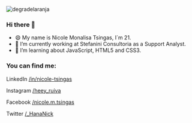 ![degradelaranja](https://user-images.githubusercontent.com/69013055/102911391-ba672780-445a-11eb-83ed-cf7b44ba8def.jpg)

### Hi there 👋

- 😄 My name is Nicole Monalisa Tsingas, I´m 21.
- 🔭 I’m currently working at Stefanini Consultoria as a Support Analyst. 
- 🌱 I’m  learning about JavaScript, HTML5 and CSS3.

### You can find me:

LinkedIn  <a href="https://www.linkedin.com/in/nicole-tsingas-2079b218b/" target="_blank" rel="external"> /in/nicole-tsingas </a>

Instagram <a href="https://www.instagram.com/heey_ruiva/" target="_blank" rel="external">/heey_ruiva</a>

Facebook <a href="https://www.facebook.com/nicole.m.hyuga/" target="_blank" rel="external">/nicole.m.tsingas</a>

Twitter <a href="https://twitter.com/_HanaNick" target="_blank" rel="external">/_HanaNick</a>
